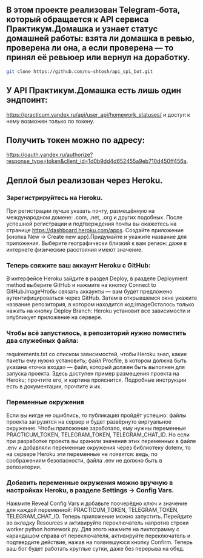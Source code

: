 ## В этом проекте реализован Telegram-бота, который обращается к API сервиса Практикум.Домашка и узнает статус домашней работы: взята ли домашка в ревью, проверена ли она, а если проверена — то принял её ревьюер или вернул на доработку.
```sh
git clone https://github.com/nu-shtosh/api_sp1_bot.git
```
## У API Практикум.Домашка есть лишь один эндпоинт:
https://practicum.yandex.ru/api/user_api/homework_statuses/
и доступ к нему возможен только по токену.
## Получить токен можно по адресу: 
https://oauth.yandex.ru/authorize?response_type=token&client_id=1d0b9dd4d652455a9eb710d450ff456a.

## Деплой был реализован через Heroku.
### Зарегистрируйтесь на Heroku.
При регистрации лучше указать почту, размещённую на международном домене: .com, .net, .org и других подобных.
После успешной регистрации и подтверждения почты вы окажетесь на странице https://dashboard.heroku.com/apps.
Создайте приложение (кнопка New → Create new app).Придумайте и укажите название для приложения. Выберите географически близкий к вам регион: даже в интернете физические расстояния имеют значение.
### Теперь свяжите ваш аккаунт Heroku c GitHub: 
В интерфейсе Heroku зайдите в раздел Deploy, в разделе Deployment method выберите GitHub и нажмите на кнопку Connect to GitHub.imageЧтобы связать аккаунты — вам будет предложено аутентифицироваться через GitHub. Затем в открывшемся окне укажите название репозитория, в котором находится код:imageОсталось только нажать на кнопку Deploy Branch: Heroku установит все зависимости и опубликует приложение на сервере.
### Чтобы всё запустилось, в репозиторий нужно поместить два служебных файла:
requirements.txt со списком зависимостей, чтобы Heroku знал, какие пакеты ему нужно установить;
файл Procfile, в котором должна быть указана «точка входа» — файл, который должен быть выполнен для запуска проекта.
Здесь доступен пример размещения проекта на Heroku; прочтите его, и картина прояснится.
Подробные инструкции есть в документации, прочтите и их.
### Переменные окружения
Если вы нигде не ошиблись, то публикация пройдёт успешно: файлы проекта загрузятся на сервер и будет развёрнуто виртуальное окружение.
Чтобы приложение заработало, ему нужны переменные PRACTICUM_TOKEN, TELEGRAM_TOKEN, TELEGRAM_CHAT_ID. Но если при разработке проекта вы хранили значения этих переменных в файле .env и добавляли переменные окружения через библиотеку dotenv, то на сервере Heroku эти переменные не появятся: ведь, по соображениям безопасности, файла .env не должно быть в репозитории.
### Добавить переменные окружения можно вручную в настройках Heroku, в разделе Settings → Config Vars.
Нажмите Reveal Config Vars и добавьте поочерёдно ключ и значение для каждой переменной: PRACTICUM_TOKEN, TELEGRAM_TOKEN, TELEGRAM_CHAT_ID.
Теперь приложение можно запустить. Перейдите во вкладку Resources и активируйте переключатель напротив строки worker python homework.py. Для этого нажмите на пиктограмму с карандашом справа от переключателя, активируйте переключатель и подтвердите действие, нажав на появившуюся кнопку Confirm.
Теперь ваш бот будет работать круглые сутки, даже без перерыва на обед.
